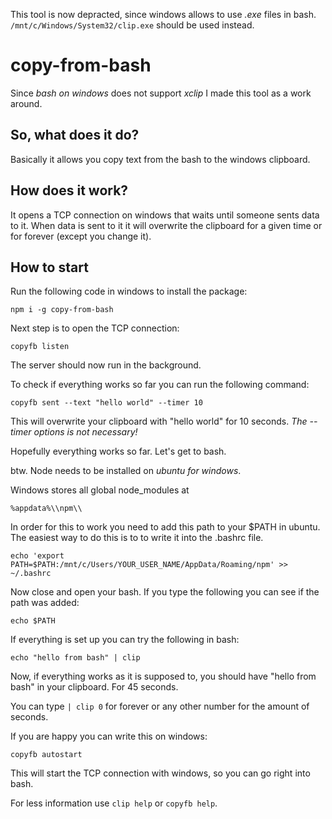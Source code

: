 This tool is now depracted, since windows allows to use _.exe_ files in bash. `/mnt/c/Windows/System32/clip.exe` should be used instead.

# copy-from-bash

Since _bash on windows_ does not support _xclip_ I made this tool as a work around.


## So, what does it do?

Basically it allows you copy text from the bash to the windows clipboard.


## How does it work?

It opens a TCP connection on windows that waits until someone sents data to it.
When data is sent to it it will overwrite the clipboard for a given time or for forever (except you change it).


## How to start

Run the following code in windows to install the package:
```
npm i -g copy-from-bash
```

Next step is to open the TCP connection:
```
copyfb listen
```

The server should now run in the background.

To check if everything works so far you can run the following command:
```
copyfb sent --text "hello world" --timer 10
```

This will overwrite your clipboard with "hello world" for 10 seconds.
_The --timer options is not necessary!_

Hopefully everything works so far.
Let's get to bash.

btw. Node needs to be installed on _ubuntu for windows_.

Windows stores all global node_modules at
```
%appdata%\\npm\\
```

In order for this to work you need to add this path to your $PATH in ubuntu.
The easiest way to do this is to to write it into the .bashrc file.
```
echo 'export PATH=$PATH:/mnt/c/Users/YOUR_USER_NAME/AppData/Roaming/npm' >> ~/.bashrc 
```

Now close and open your bash.
If you type the following you can see if the path was added:
```
echo $PATH
```

If everything is set up you can try the following in bash:
```
echo "hello from bash" | clip
```

Now, if everything works as it is supposed to, you should have "hello from bash" in your clipboard.
For 45 seconds.

You can type ```| clip 0``` for forever or any other number for the amount of seconds.

If you are happy you can write this on windows:
```
copyfb autostart
```

This will start the TCP connection with windows, so you can go right into bash.

For less information use ```clip help``` or ```copyfb help```.

## 